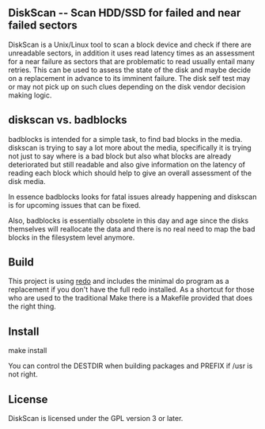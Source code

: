 DiskScan -- Scan HDD/SSD for failed and near failed sectors
-----------------------------------------------------------

DiskScan is a Unix/Linux tool to scan a block device and check if there are
unreadable sectors, in addition it uses read latency times as an assessment for
a near failure as sectors that are problematic to read usually entail many
retries. This can be used to assess the state of the disk and maybe decide on a
replacement in advance to its imminent failure. The disk self test may or may
not pick up on such clues depending on the disk vendor decision making logic.

## diskscan vs. badblocks

badblocks is intended for a simple task, to find bad blocks in the media. diskscan is trying to say a lot more about the media, specifically it is trying not just to say where is a bad block but also what blocks are already deteriorated but still readable and also give information on the latency of reading each block which should help to give an overall assessment of the disk media.

In essence badblocks looks for fatal issues already happening and diskscan is for upcoming issues that can be fixed.

Also, badblocks is essentially obsolete in this day and age since the disks themselves will reallocate the data and there is no real need to map the bad blocks in the filesystem level anymore.

Build
-----

This project is using [redo][1] and includes the minimal do program as a
replacement if you don't have the full redo installed. As a shortcut for those
who are used to the traditional Make there is a Makefile provided that does the
right thing.

Install
-------

make install

You can control the DESTDIR when building packages and PREFIX if /usr is not right.

License
-------

DiskScan is licensed under the GPL version 3 or later.


 [1]: https://github.com/apenwarr/redo
